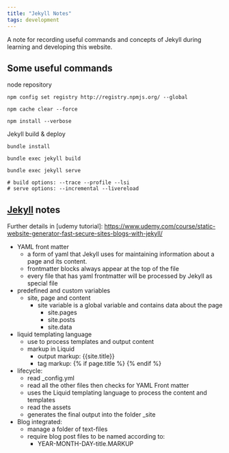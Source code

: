 ```yaml
---
title: "Jekyll Notes"
tags: development
---
```


A note for recording useful commands and concepts of Jekyll during learning and developing this website.

## Some useful commands

node repository
```console
npm config set registry http://registry.npmjs.org/ --global

npm cache clear --force

npm install --verbose
```

Jekyll build & deploy
```console
bundle install

bundle exec jekyll build 

bundle exec jekyll serve

# build options: --trace --profile --lsi
# serve options: --incremental --livereload
```



## [Jekyll][jekyll] notes

Further details in [udemy tutorial]: https://www.udemy.com/course/static-website-generator-fast-secure-sites-blogs-with-jekyll/
 - YAML front matter
   - a form of yaml that Jekyll uses for maintaining information about a page and its content.
   - frontmatter blocks always appear at the top of the file
   - every file that has yaml frontmatter will be processed by Jekyll as special file
 - predefined and custom variables
   - site, page and content
     - site variable is a global variable and contains data about the page
       - site.pages
       - site.posts
       - site.data
 - liquid templating language
   - use to process templates and output content
   - markup in Liquid 
     - output markup: {{site.title}}
     - tag markup: {% if page.title %} {% endif %}
 - lifecycle:
   - read _config.yml
   - read all the other files then checks for YAML Front matter
   - uses the Liquid templating language to process the content and templates
   - read the assets
   - generates the final output into the folder _site
 - Blog integrated:
   - manage a folder of text-files
   - require blog post files to be named according to:
     - YEAR-MONTH-DAY-title.MARKUP


[jekyll]: https://jekyllrb.com/docs/

[tutorial]: https://www.udemy.com/course/static-website-generator-fast-secure-sites-blogs-with-jekyll/

